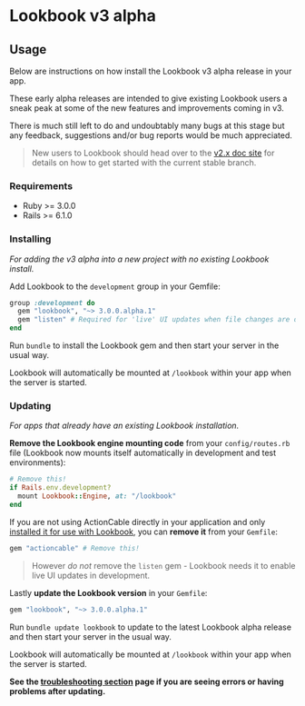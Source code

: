 
# Lookbook v3 alpha

## Usage

Below are instructions on how install the Lookbook v3 alpha release in your app.

These early alpha releases are intended to give existing Lookbook users a sneak peak at some of the new features and improvements coming in v3. 

There is much still left to do and undoubtably many bugs at this stage but any feedback, suggestions and/or bug reports would be much appreciated.

> New users to Lookbook should head over to the [v2.x doc site](https://lookbook.build) for details on how to get started with the current stable branch.

### Requirements

* Ruby >= 3.0.0
* Rails >= 6.1.0

### Installing 

_For adding the v3 alpha into a new project with no existing Lookbook install._

Add Lookbook to the `development` group in your Gemfile:

```rb
group :development do
  gem "lookbook", "~> 3.0.0.alpha.1"
  gem "listen" # Required for 'live' UI updates when file changes are detected
end
```

Run `bundle` to install the Lookbook gem and then start your server in the usual way.

Lookbook will automatically be mounted at `/lookbook` within your app when the server is started.

### Updating

_For apps that already have an existing Lookbook installation._

**Remove the Lookbook engine mounting code** from your `config/routes.rb` file (Lookbook now mounts itself automatically in development and test environments):

```rb
# Remove this!
if Rails.env.development?
  mount Lookbook::Engine, at: "/lookbook"
end
```

If you are not using ActionCable directly in your application and only [installed it for use with Lookbook](https://lookbook.build/guide/installation#step-3), you can **remove it** from your `Gemfile`:

```rb
gem "actioncable" # Remove this!
```

> However _do not_ remove the `listen` gem - Lookbook needs it to enable live UI updates in development.

Lastly **update the Lookbook version** in your `Gemfile`:

```rb
gem "lookbook", "~> 3.0.0.alpha.1"
```

Run `bundle update lookbook` to update to the latest Lookbook alpha release and then start your server in the usual way.

Lookbook will automatically be mounted at `/lookbook` within your app when the server is started.

**See the [troubleshooting section](./09_troubleshooting.md) page if you are seeing errors or having problems after updating.**

